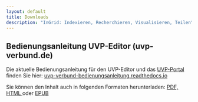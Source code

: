 ```yaml
---
layout: default
title: Downloads
description: "InGrid: Indexieren, Recherchieren, Visualisieren, Teilen"
---
```


## Bedienungsanleitung UVP-Editor (uvp-verbund.de) 

Die aktuelle Bedienungsanleitung für den UVP-Editor und das [UVP-Portal](https://www.uvp-verbund.de) finden Sie hier:
[uvp-verbund-bedienungsanleitung.readthedocs.io](https://uvp-verbund-bedienungsanleitung.readthedocs.io/de/latest/)

Sie können den Inhalt auch in folgenden Formaten herunterladen:
[PDF, ](https://uvp-verbund-bedienungsanleitung.readthedocs.io/_/downloads/de/latest/pdf/)[HTML ](https://uvp-verbund-bedienungsanleitung.readthedocs.io/_/downloads/de/latest/htmlzip/)oder [EPUB](https://uvp-verbund-bedienungsanleitung.readthedocs.io/_/downloads/de/latest/epub/)

